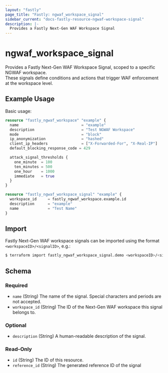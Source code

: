 ```yaml
---
layout: "fastly"
page_title: "Fastly: ngwaf_workspace_signal"
sidebar_current: "docs-fastly-resource-ngwaf-workspace-signal"
description: |-
  Provides a Fastly Next-Gen WAF Workspace Signal
---
```


# ngwaf_workspace_signal

Provides a Fastly Next-Gen WAF Workspace Signal, scoped to a specific NGWAF workspace.  
These signals define conditions and actions that trigger WAF enforcement at the workspace level.

## Example Usage

Basic usage:

```terraform
resource "fastly_ngwaf_workspace" "example" {
  name                            = "example"
  description                     = "Test NGWAF Workspace"
  mode                            = "block"
  ip_anonymization                = "hashed"
  client_ip_headers               = ["X-Forwarded-For", "X-Real-IP"]
  default_blocking_response_code = 429

  attack_signal_thresholds {
    one_minute  = 100
    ten_minutes = 500
    one_hour    = 1000
    immediate   = true
  }
}

resource "fastly_ngwaf_workspace_signal" "example" {
  workspace_id     = fastly_ngwaf_workspace.example.id
  description      = "example"
  name             = "Test Name"
}
```

## Import

Fastly Next-Gen WAF workspace signals can be imported using the format `<workspaceID>/<signalID>`, e.g.:

```sh
$ terraform import fastly_ngwaf_workspace_signal.demo <workspaceID>/<signalID>
```

<!-- schema generated by tfplugindocs -->
## Schema

### Required

- `name` (String) The name of the signal. Special characters and periods are not accepted.
- `workspace_id` (String) The ID of the Next-Gen WAF workspace this signal belongs to.

### Optional

- `description` (String) A human-readable description of the signal.

### Read-Only

- `id` (String) The ID of this resource.
- `reference_id` (String) The generated reference ID of the signal
